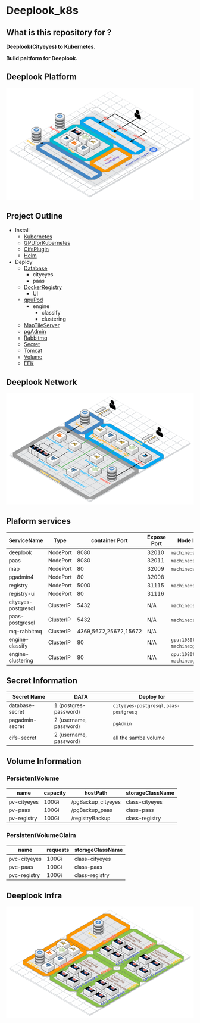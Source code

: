 # Deeplook_k8s

## What is this repository for ?
**Deeplook(Cityeyes) to Kubernetes.**

**Build paltform for Deeplook.**

## Deeplook Platform
![alt text](/Images/Deeplook_k8s.png "Deeplook Platform")

## Project Outline

- Install
  - [Kubernetes](./Install/Kubernetes.md)
  - [GPUforKubernetes](./Install/GPUforKubernetes.md)
  - [CifsPlugin](./Install/CifsPlugin.md)
  - [Helm](./Install/Helm.md)
- Deploy
  - [Database](./Deploy/Database/README.md)
      - cityeyes
      - paas
  - [DockerRegistry](./Deploy/DockerRegistry/README.md)
      - UI
  - [gpuPod](./Deploy/gpuPod/README.md)
      - engine
          - classify
          - clustering
  - [MapTileServer](./Deploy/MapTileServer/README.md)
  - [pgAdmin](./Deploy/pgAdmin/README.md)
  - [Rabbitmq](./Deploy/Rabbitmq/README.md)
  - [Secret](./Deploy/Secret/README.md)
  - [Tomcat](./Deploy/Tomcat/README.md)
  - [Volume](./Deploy/Volume/README.md)
  - [EFK](./Deploy/EFK/README.md)

## Deeplook Network
![alt text](/Images/Cluster_network.png "Deeplook Network")

## Plaform services
|ServiceName|Type|container Port|Expose Port|Node label|
|-|-|-|-|-|
|deeplook|NodePort|8080|32010|`machine:storage`|
|paas|NodePort|8080|32011|`machine:storage`|
|map|NodePort|80|32009|`machine:storage`|
|pgadmin4|NodePort|80|32008||
|registry|NodePort|5000|31115|`machine:storage`|
|registry-ui|NodePort|80|31116||
|cityeyes-postgresql|ClusterIP|5432|N/A|`machine:storage`|
|paas-postgresql|ClusterIP|5432|N/A|`machine:storage`|
|mq-rabbitmq|ClusterIP|4369,5672,25672,15672|N/A||
|engine-classify|ClusterIP|80|N/A|`gpu:1080ti`, `machine:gpu`|
|engine-clustering|ClusterIP|80|N/A|`gpu:1080ti`, `machine:gpu`|

## Secret Information
|Secret Name|DATA|Deploy for|
|-|-|-|
|database-secret|1 (postgres-password)|`cityeyes-postgresql`, `paas-postgresq`|
|pagadmin-secret|2 (username, password)|`pgAdmin`|
|cifs-secret|2 (username, password)|all the samba volume|

## Volume Information

### PersistentVolume
|name|capacity|hostPath|storageClassName|
|-|-|-|-|
|pv-cityeyes|100Gi|/pgBackup_cityeyes|class-cityeyes|
|pv-paas|100Gi|/pgBackup_paas|class-paas|
|pv-registry|100Gi|/registryBackup|class-registry|

### PersistentVolumeClaim

|name|requests|storageClassName|
|-|-|-|
|pvc-cityeyes|100Gi|class-cityeyes|
|pvc-paas|100Gi|class-paas|
|pvc-registry|100Gi|class-registry|

## Deeplook Infra
![alt text](/Images/Deeplook_infra2.png "Deeplook Infra")